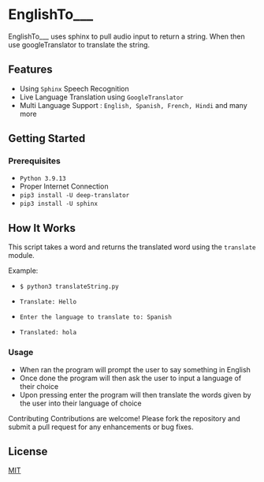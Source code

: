 # EnglishTo___
EnglishTo___ uses sphinx to pull audio input to return a string. When then use googleTranslator to translate the string.  


## Features
- Using `Sphinx` Speech Recognition
- Live Language Translation using `GoogleTranslator`
- Multi Language Support : `English, Spanish, French, Hindi` and many more

## Getting Started

### Prerequisites
- `Python 3.9.13`
- Proper Internet Connection
- `pip3 install -U deep-translator`
- `pip3 install -U sphinx`
## How It Works

This script takes a word and returns the translated word using the `translate` module.

Example:

- `$ python3 translateString.py `

- `Translate: Hello`

- `Enter the language to translate to: Spanish`

- `Translated: hola`

### Usage
- When ran the program will prompt the user to say something in English
- Once done the program will then ask the user to input a language of their choice
- Upon pressing enter the program will then translate the words given by the user into their language of choice

Contributing Contributions are welcome! Please fork the repository and submit a pull request for any enhancements or bug fixes.
## License

[MIT](https://choosealicense.com/licenses/mit/)
